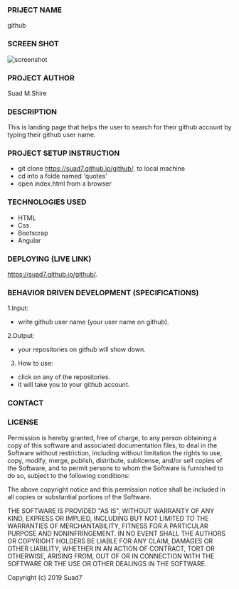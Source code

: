 ### PRIJECT NAME
github
### SCREEN SHOT
![screenshot]()
### PROJECT AUTHOR
Suad M.Shire
### DESCRIPTION
This is landing page that helps the user to search for their github account by typing their github user name.
### PROJECT SETUP INSTRUCTION
- git clone  https://suad7.github.io/github/. to local machine
- cd into a folde named 'quotes'
- open index.html from a browser
### TECHNOLOGIES USED
- HTML
- Css
- Bootscrap
- Angular
### DEPLOYING (LIVE LINK)
 https://suad7.github.io/github/.
### BEHAVIOR DRIVEN DEVELOPMENT (SPECIFICATIONS)
1.Input:
- write github user name (your user name on github).

2.Output:
- your repositories on github will show down.

3. How to use:
- click on any of the repositories.
- it will take you to your github account.

### CONTACT 

### LICENSE 
Permission is hereby granted, free of charge, to any person obtaining a copy of this software and associated documentation files, to deal in the Software without restriction, including without limitation the rights to use, copy, modify, merge, publish, distribute, sublicense, and/or sell copies of the Software, and to permit persons to whom the Software is furnished to do so, subject to the following conditions:

The above copyright notice and this permission notice shall be included in all copies or substantial portions of the Software.

THE SOFTWARE IS PROVIDED "AS IS", WITHOUT WARRANTY OF ANY KIND, EXPRESS OR IMPLIED, INCLUDING BUT NOT LIMITED TO THE WARRANTIES OF MERCHANTABILITY, FITNESS FOR A PARTICULAR PURPOSE AND NONINFRINGEMENT. IN NO EVENT SHALL THE AUTHORS OR COPYRIGHT HOLDERS BE LIABLE FOR ANY CLAIM, DAMAGES OR OTHER LIABILITY, WHETHER IN AN ACTION OF CONTRACT, TORT OR OTHERWISE, ARISING FROM, OUT OF OR IN CONNECTION WITH THE SOFTWARE OR THE USE OR OTHER DEALINGS IN THE SOFTWARE.

Copyright (c) 2019 Suad7